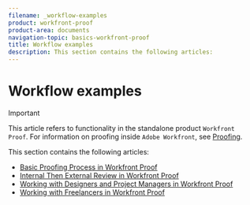```yaml
---
filename: _workflow-examples
product: workfront-proof
product-area: documents
navigation-topic: basics-workfront-proof
title: Workflow examples
description: This section contains the following articles:
---
```


# Workflow examples

>[!IMPORTANT]
>
>This article refers to functionality in the standalone product `Workfront Proof`. For information on proofing inside `Adobe Workfront`, see [Proofing](../../../review-and-approve-work/proofing/proofing.md).

This section contains the following articles:

* [Basic Proofing Process in Workfront Proof](../../../workfront-proof/wp-getstarted/workflow-examples/basic-proof-process.md) 
* [Internal Then External Review in Workfront Proof](../../../workfront-proof/wp-getstarted/workflow-examples/internal-external-review.md) 
* [Working with Designers and Project Managers in Workfront Proof](../../../workfront-proof/wp-getstarted/workflow-examples/work-designers-project-managers.md) 
* [Working with Freelancers in Workfront Proof](../../../workfront-proof/wp-getstarted/workflow-examples/work-freelancers.md)

